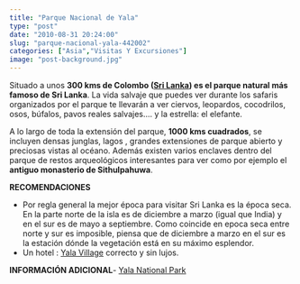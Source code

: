 ```yaml
---
title: "Parque Nacional de Yala"
type: "post"
date: "2010-08-31 20:24:00"
slug: "parque-nacional-yala-442002"
categories: ["Asia","Visitas Y Excursiones"]
image: "post-background.jpg"
---
```


Situado a unos **300 kms de Colombo ([Sri Lanka](http://www.missviajes.com/sri-lanka-pais-eterna-sonrisa-2272853/)) es el parque natural más famoso de Sri Lanka**. La vida salvaje que puedes ver durante los safaris organizados por el parque te llevarán a ver ciervos, leopardos, cocodrilos, osos, búfalos, pavos reales salvajes.... y la estrella: el elefante.  
  
A lo largo de toda la extensión del parque, **1000 kms cuadrados**, se incluyen densas junglas, lagos , grandes extensiones de parque abierto y preciosas vistas al océano. Además existen varios enclaves dentro del parque de restos arqueológicos interesantes para ver como por ejemplo el **antiguo monasterio de Sithulpahuwa**.  
  
**RECOMENDACIONES**

- Por regla general la mejor época para visitar Sri Lanka es la época seca. En la parte norte de la isla es de diciembre a marzo (igual que India) y en el sur es de mayo a septiembre. Como coincide en epoca seca entre norte y sur es imposible, piensa que de diciembre a marzo en el sur es la estación dónde la vegetación está en su máximo esplendor.
- Un hotel : [Yala Village](http://www.srilankayala.com/) correcto y sin lujos.

**INFORMACIÓN ADICIONAL**- [Yala National Park](http://www.explorelanka.com/places/se/yala.htm)